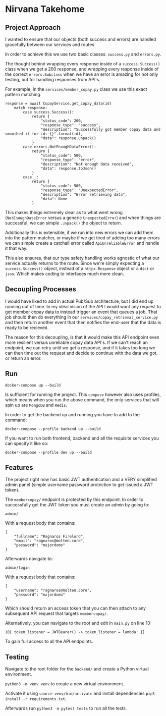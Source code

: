 # Nirvana Takehome

## Project Approach

I wanted to ensure that our objects (both success and errors) are handled gracefully between our services and routes.

In order to achieve this we use two basic classes: `success.py` and `errors.py`.

The thought behind wrapping every response inside of a `success.Success()` class when we get a 200 response, and wrapping every response inside of the correct `errors.Subclass` when we have an error is amazing for not only testing, but for handling responses from API's.

For example, in the `services/member_copay.py` class we use this exact pattern matching.

```
response = await CopayService.get_copay_data(id)
    match response:
        case success.Success():
            return {
                "status_code": 200,
                "response_type": "success",
                "description": "Successfully got member copay data and smoothed it for id: {}".format(id),
                "data": response.unpack()
            }
        case errors.NotEnoughDataError():
            return {
                "status_code": 500,
                "response_type": "error",
                "description": "Not enough data received",
                "data": response.toJson()
            }
        case _:
            return {
                "status_code": 500,
                "response_type": "UnexpectedError",
                "description": "Error retrieving data",
                "data": None
            }
```

This makes things extremely clear as to what went wrong (`NotEnoughDataError` versus a generic `UnexpectedError`) and when things are successful, we can simple `.unpack()` the object to return.

Additionally this is extensible, if we run into new errors we can add them into the pattern matcher, or maybe if we get tired of adding too many errors we can simple create a catchall error called `ApiUnreliableError` and handle it that way.

This also ensures, that our type safety handling works agnostic of what our service actually returns to the route. Since we're simply expecting a `success.Success()` object, instead of a `httpx.Response` object or a `dict` or `json`. Which makes coding to interfaces much more clean.

## Decoupling Processes

I would have liked to add in actual Pub/Sub architecture, but I did end up running out of time. In my ideal vision of the API I would want any request to get member copay data to instead trigger an event that queues a job. That job should then do everything in our `services/copay_retrieval_service.py` and then return another event that then notifies the end-user that the data is ready to be recieved.

The reason for this decoupling, is that it would make this API endpoint even more resilient versus unreliable copay data API's. If we can't reach an endpoint, we can retry until we get a response, and if it takes too long we can then time out the request and decide to continue with the data we got, or return an error. 

## Run 

`docker-compose up --build` 

Is sufficient for running the project. This `compose` however also uses profiles, which means when you run the above command, the only services that will spin up are `MongoDB` and `Redis`.

In order to get the backend up and running you have to add to the command:

`docker-compose --profile backend up --build`

If you want to run both frontend, backend and all the requisite services you can specify it like so:

`docker-compose --profile dev up --build`

## Features

The project right now has basic JWT authentication and a VERY simplified admin panel (simple username password protection to get issued a JWT token).

The `membercopay/` endpoint is protected by this endpoint. In order to successfully get the JWT token you must create an admin by going to:

`admin/` 

With a request body that contains:

```
{
    "fullname": "Ragnaros Firelord",
    "email": "ragnaros@molten.core",
    "password": "majordomo"
}
```

Afterwards navigate to:

`admin/login`

With a request body that contains:

```
{
    "username": "ragnaros@molten.core",
    "password": "majordomo"
}
```

Which should return an access token that you can then attach to any subsequent API request that targets `membercopay/`.

Alternatively, you can navigate to the root and edit in `main.py` on line 10:

```
10| token_listener = JWTBearer() -> token_listener = lambda: {}
```

To gain full access to all the API endpoints.

## Testing

Navigate to the root folder for the `backend/` and create a Python virtual environment.

`python3 -m venv venv` to create a new virtual environment.

Activate it using `source venv/bin/activate` and install dependencies `pip3 install -r requirements.txt`.

Afterwards run `python3 -m pytest tests` to run all the tests.
